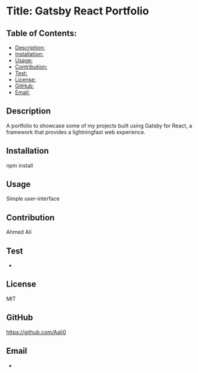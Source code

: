   # Title: Gatsby React Portfolio

  ## Table of Contents:
  * [Description: ](#description)
  * [Installation:](#installation)
  * [Usage: ](#usage)
  * [Contribution: ](#contribution)
  * [Test: ](#test)
  * [License: ](#license)
  * [GitHub: ](#github)
  * [Email: ](#email)

  ## Description
  A portfolio to showcase some of my projects built using Gatsby for React, a framework that provides a lightningfast web experience.

  ## Installation
  npm install

  ## Usage
  Simple user-interface

  ## Contribution
  Ahmed Ali

  ## Test
  -

  ## License
  MIT

  ## GitHub
  https://github.com/Aali0

  ## Email
  -